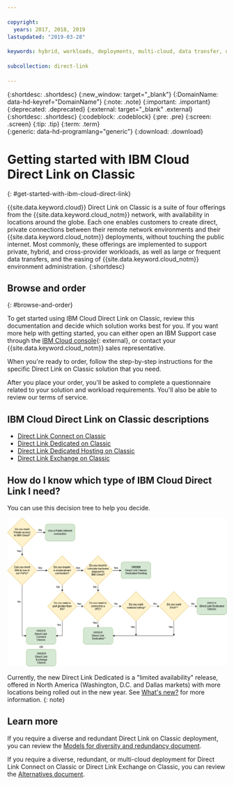 ```yaml
---

copyright:
  years: 2017, 2018, 2019
lastupdated: "2019-03-28"

keywords: hybrid, workloads, deployments, multi-cloud, data transfer, descriptions, diverse, redundant

subcollection: direct-link

---
```


{:shortdesc: .shortdesc}
{:new_window: target="_blank"}
{:DomainName: data-hd-keyref="DomainName"}
{:note: .note}
{:important: .important}
{:deprecated: .deprecated}
{:external: target="_blank" .external}
{:shortdesc: .shortdesc}
{:codeblock: .codeblock}
{:pre: .pre}
{:screen: .screen}
{:tip: .tip}
{:term: .term}  
{:generic: data-hd-programlang="generic"}
{:download: .download}  

# Getting started with IBM Cloud Direct Link on Classic
{: #get-started-with-ibm-cloud-direct-link}

{{site.data.keyword.cloud}} Direct Link on Classic is a suite of four offerings from the {{site.data.keyword.cloud_notm}} network, with availability in locations around the globe. Each one enables customers to create direct, private connections between their remote network environments and their {{site.data.keyword.cloud_notm}} deployments, without touching the public internet. Most commonly, these offerings are implemented to support private, hybrid, and cross-provider workloads, as well as large or frequent data transfers, and the easing of {{site.data.keyword.cloud_notm}} environment administration.
{:shortdesc}

## Browse and order
{: #browse-and-order}

To get started using IBM Cloud Direct Link on Classic, review this documentation and decide which solution works best for you. If you want more help with getting started, you can either open an IBM Support case through the [IBM Cloud console](https://cloud.ibm.com/unifiedsupport/cases/add){: external}, or contact your {{site.data.keyword.cloud_notm}} sales representative.

When you're ready to order, follow the step-by-step instructions for the specific Direct Link on Classic solution that you need.

After you place your order, you'll be asked to complete a questionnaire related to your solution and workload requirements. You'll also be able to review our terms of service.

## IBM Cloud Direct Link on Classic descriptions

 * [Direct Link Connect on Classic](/docs/infrastructure/direct-link?topic=direct-link-direct-link-connect-solution)
 * [Direct Link Dedicated on Classic](/docs/infrastructure/direct-link?topic=direct-link-direct-link-dedicated-solution)
 * [Direct Link Dedicated Hosting on Classic](/docs/infrastructure/direct-link?topic=direct-link-direct-link-dedicated-hosting-solution)
 * [Direct Link Exchange on Classic](/docs/infrastructure/direct-link?topic=direct-link-direct-link-exchange-solution)

## How do I know which type of IBM Cloud Direct Link I need?

You can use this decision tree to help you decide.

![direct-link-decision-tree](/images/flow.png)

Currently, the new Direct Link Dedicated is a "limited availability" release, offered in North America (Washington, D.C. and Dallas markets) with more locations being rolled out in the new year. See [What's new?](/docs/direct-link?topic=direct-link-what-s-new) for more information.
{: note}

## Learn more

If you require a diverse and redundant Direct Link on Classic deployment, you can review the [Models for diversity and redundancy document](/docs/infrastructure/direct-link?topic=direct-link-models-for-diversity-and-redundancy-in-direct-link).

If you require a diverse, redundant, or multi-cloud deployment for Direct Link Connect on Classic or Direct Link Exchange on Classic, you can review the [Alternatives document](/docs/infrastructure/direct-link?topic=direct-link-alternatives-for-your-ibm-cloud-direct-link-deployment).
